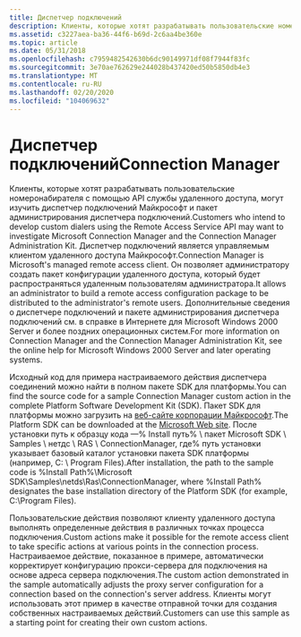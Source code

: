 ```yaml
---
title: Диспетчер подключений
description: Клиенты, которые хотят разрабатывать пользовательские номеронабирателя с помощью API службы удаленного доступа, могут изучить диспетчер подключений Майкрософт и пакет администрирования диспетчера подключений.
ms.assetid: c3227aea-ba36-44f6-b69d-2c6aa4be360e
ms.topic: article
ms.date: 05/31/2018
ms.openlocfilehash: c7959482542630b6dc90149971df08f7944f83fc
ms.sourcegitcommit: 3e70ae762629e244028b437420ed50b5850db4e3
ms.translationtype: MT
ms.contentlocale: ru-RU
ms.lasthandoff: 02/20/2020
ms.locfileid: "104069632"
---
```

# <a name="connection-manager"></a><span data-ttu-id="78b18-103">Диспетчер подключений</span><span class="sxs-lookup"><span data-stu-id="78b18-103">Connection Manager</span></span>

<span data-ttu-id="78b18-104">Клиенты, которые хотят разрабатывать пользовательские номеронабирателя с помощью API службы удаленного доступа, могут изучить диспетчер подключений Майкрософт и пакет администрирования диспетчера подключений.</span><span class="sxs-lookup"><span data-stu-id="78b18-104">Customers who intend to develop custom dialers using the Remote Access Service API may want to investigate Microsoft Connection Manager and the Connection Manager Administration Kit.</span></span> <span data-ttu-id="78b18-105">Диспетчер подключений является управляемым клиентом удаленного доступа Майкрософт.</span><span class="sxs-lookup"><span data-stu-id="78b18-105">Connection Manager is Microsoft's managed remote access client.</span></span> <span data-ttu-id="78b18-106">Он позволяет администратору создать пакет конфигурации удаленного доступа, который будет распространяться удаленным пользователям администратора.</span><span class="sxs-lookup"><span data-stu-id="78b18-106">It allows an administrator to build a remote access configuration package to be distributed to the administrator's remote users.</span></span> <span data-ttu-id="78b18-107">Дополнительные сведения о диспетчере подключений и пакете администрирования диспетчера подключений см. в справке в Интернете для Microsoft Windows 2000 Server и более поздних операционных систем.</span><span class="sxs-lookup"><span data-stu-id="78b18-107">For more information on Connection Manager and the Connection Manager Administration Kit, see the online help for Microsoft Windows 2000 Server and later operating systems.</span></span>

<span data-ttu-id="78b18-108">Исходный код для примера настраиваемого действия диспетчера соединений можно найти в полном пакете SDK для платформы.</span><span class="sxs-lookup"><span data-stu-id="78b18-108">You can find the source code for a sample Connection Manager custom action in the complete Platform Software Development Kit (SDK).</span></span> <span data-ttu-id="78b18-109">Пакет SDK для платформы можно загрузить на [веб-сайте корпорации Майкрософт](https://msdn.microsoft.com/windowsserver/bb980924.aspx).</span><span class="sxs-lookup"><span data-stu-id="78b18-109">The Platform SDK can be downloaded at the [Microsoft Web site](https://msdn.microsoft.com/windowsserver/bb980924.aspx).</span></span> <span data-ttu-id="78b18-110">После установки путь к образцу кода —% Install путь% \\ пакет Microsoft SDK \\ Samples \\ нетдс \\ RAS \\ ConnectionManager, где% путь установки указывает базовый каталог установки пакета SDK платформы (например, C: \\ Program Files).</span><span class="sxs-lookup"><span data-stu-id="78b18-110">After installation, the path to the sample code is %Install Path%\\Microsoft SDK\\Samples\\netds\\Ras\\ConnectionManager, where %Install Path% designates the base installation directory of the Platform SDK (for example, C:\\Program Files).</span></span>

<span data-ttu-id="78b18-111">Пользовательские действия позволяют клиенту удаленного доступа выполнять определенные действия в различных точках процесса подключения.</span><span class="sxs-lookup"><span data-stu-id="78b18-111">Custom actions make it possible for the remote access client to take specific actions at various points in the connection process.</span></span> <span data-ttu-id="78b18-112">Настраиваемое действие, показанное в примере, автоматически корректирует конфигурацию прокси-сервера для подключения на основе адреса сервера подключения.</span><span class="sxs-lookup"><span data-stu-id="78b18-112">The custom action demonstrated in the sample automatically adjusts the proxy server configuration for a connection based on the connection's server address.</span></span> <span data-ttu-id="78b18-113">Клиенты могут использовать этот пример в качестве отправной точки для создания собственных настраиваемых действий.</span><span class="sxs-lookup"><span data-stu-id="78b18-113">Customers can use this sample as a starting point for creating their own custom actions.</span></span>

 

 




